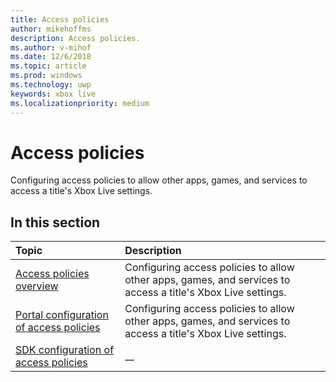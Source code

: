 ```yaml
---
title: Access policies
author: mikehoffms
description: Access policies.
ms.author: v-mihof
ms.date: 12/6/2018
ms.topic: article
ms.prod: windows
ms.technology: uwp
keywords: xbox live
ms.localizationpriority: medium
---
```

# Access policies

Configuring access policies to allow other apps, games, and services to access a title's Xbox Live settings.

## In this section

| Topic                                                                                                                                             | Description                                                                                                   |
|:--------------------------------------------------------------------------------------------------------------------------------------------------|:--------------------------------------------------------------------------------------------------------------|
| [Access policies overview](access-policies-overview.md) | Configuring access policies to allow other apps, games, and services to access a title's Xbox Live settings. |
| [Portal configuration of access policies](../../configure-xbl/dev-center/access-policies-udc.md) | Configuring access policies to allow other apps, games, and services to access a title's Xbox Live settings. |
| [SDK configuration of access policies](access-policies-sdk-config.md) | __ |
